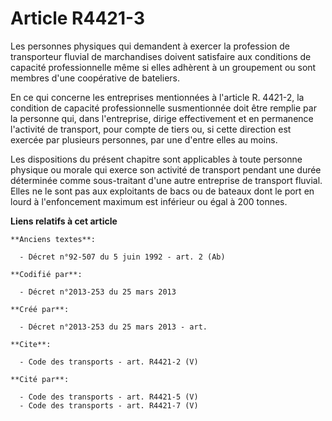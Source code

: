 # Article R4421-3

Les personnes physiques qui demandent à exercer la profession de transporteur fluvial de marchandises doivent satisfaire aux
conditions de capacité professionnelle même si elles adhèrent à un groupement ou sont membres d'une coopérative de
bateliers. 

En ce qui concerne les entreprises mentionnées à l'article R. 4421-2, la condition de capacité professionnelle susmentionnée
doit être remplie par la personne qui, dans l'entreprise, dirige effectivement et en permanence l'activité de transport, pour
compte de tiers ou, si cette direction est exercée par plusieurs personnes, par une d'entre elles au moins. 

Les dispositions du présent chapitre sont applicables à toute personne physique ou morale qui exerce son activité de
transport pendant une durée déterminée comme sous-traitant d'une autre entreprise de transport fluvial. Elles ne le sont pas
aux exploitants de bacs ou de bateaux dont le port en lourd à l'enfoncement maximum est inférieur ou égal à 200 tonnes.

**Liens relatifs à cet article**

	**Anciens textes**:

	  - Décret n°92-507 du 5 juin 1992 - art. 2 (Ab)

	**Codifié par**:

	  - Décret n°2013-253 du 25 mars 2013

	**Créé par**:

	  - Décret n°2013-253 du 25 mars 2013 - art.

	**Cite**:

	  - Code des transports - art. R4421-2 (V)

	**Cité par**:

	  - Code des transports - art. R4421-5 (V)
	  - Code des transports - art. R4421-7 (V)
